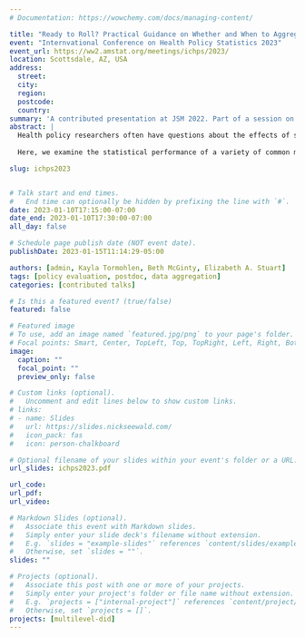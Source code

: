 ```yaml
---
# Documentation: https://wowchemy.com/docs/managing-content/

title: "Ready to Roll? Practical Guidance on Whether and When to Aggregate Data in Health Policy Evaluation"
event: "Internvational Conference on Health Policy Statistics 2023"
event_url: https://ww2.amstat.org/meetings/ichps/2023/
location: Scottsdale, AZ, USA
address:
  street:
  city:
  region:
  postcode:
  country:
summary: 'A contributed presentation at JSM 2022. Part of a session on "Statistical Methods in Policy Evaluation: From COVID-19 to Medical Cannabis–Related Policy".'
abstract: |
  Health policy researchers often have questions about the effects of state policy on individual-level outcomes collected over multiple time periods. For example, limited evidence suggests that medical cannabis may be an effective substitute for opioids in pain management, which raises a question about the effect of medical cannabis laws on receipt of opioid treatment among individuals with chronic non-cancer pain. This question might be addressed using, for example, a large health insurance claims database which would track individual's receipt of such treatment. An open question in this setting is whether the researcher can or should &quot;roll-up&quot; (i.e., aggregate, average, or pool) this individual-level data to the state level when assessing the effects of state policy. Rolling up the data offers a clear computational advantage since it makes the individual-level big data question much smaller. However, existing literature does not sufficiently address whether and when aggregation is disadvantageous due to loss of individual-level information.
  
  Here, we examine the statistical performance of a variety of common methods in health policy evaluation (two-way fixed effects, difference-in-differences with staggered adoption methods, trial emulation, and marginal structural models) which permit the use of either individual- or aggregate-level data to offer practical guidance on whether and when to roll up.  Our guidance is based on simulation models which allow us to make fair comparisons between analytic methods under a variety of controlled conditions. We also discuss our recommendations in the context of a study designed to assess the effects of state medical cannabis laws on opioid prescribing among patients with chronic non-cancer pain. Preliminary results indicate that rolling up does not yield meaningful loss of statistical efficiency in simple settings in which the analysis does not take advantage of individual-level data. When reasonable, aggregation allows analysts to spend less time with specialized big data tools and focus more on efficiently moving through the data-to-policy pipeline.

slug: ichps2023


# Talk start and end times.
#   End time can optionally be hidden by prefixing the line with `#`.
date: 2023-01-10T17:15:00-07:00
date_end: 2023-01-10T17:30:00-07:00
all_day: false

# Schedule page publish date (NOT event date).
publishDate: 2023-01-15T11:14:29-05:00

authors: [admin, Kayla Tormohlen, Beth McGinty, Elizabeth A. Stuart]
tags: [policy evaluation, postdoc, data aggregation]
categories: [contributed talks]

# Is this a featured event? (true/false)
featured: false

# Featured image
# To use, add an image named `featured.jpg/png` to your page's folder. 
# Focal points: Smart, Center, TopLeft, Top, TopRight, Left, Right, BottomLeft, Bottom, BottomRight.
image:
  caption: ""
  focal_point: ""
  preview_only: false

# Custom links (optional).
#   Uncomment and edit lines below to show custom links.
# links:
# - name: Slides
#   url: https://slides.nickseewald.com/
#   icon_pack: fas
#   icon: person-chalkboard

# Optional filename of your slides within your event's folder or a URL.
url_slides: ichps2023.pdf

url_code:
url_pdf:
url_video:

# Markdown Slides (optional).
#   Associate this event with Markdown slides.
#   Simply enter your slide deck's filename without extension.
#   E.g. `slides = "example-slides"` references `content/slides/example-slides.md`.
#   Otherwise, set `slides = ""`.
slides: ""

# Projects (optional).
#   Associate this post with one or more of your projects.
#   Simply enter your project's folder or file name without extension.
#   E.g. `projects = ["internal-project"]` references `content/project/deep-learning/index.md`.
#   Otherwise, set `projects = []`.
projects: [multilevel-did]
---
```

